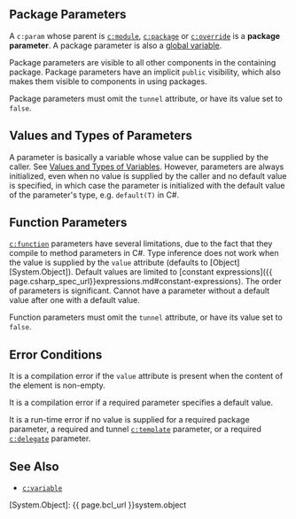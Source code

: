 ## Package Parameters

A `c:param` whose parent is [`c:module`](module.html), [`c:package`](package.html) or [`c:override`](override.html) is a **package parameter**. A package parameter is also a [global variable](variable.html#dt-global-variable).

Package parameters are visible to all other components in the containing package. Package parameters have an implicit `public` visibility, which also makes them visible to components in using packages.

Package parameters must omit the `tunnel` attribute, or have its value set to `false`.

## Values and Types of Parameters

A parameter is basically a variable whose value can be supplied by the caller. See [Values and Types of Variables](variable.html#values-and-types-of-variables). However, parameters are always initialized, even when no value is supplied by the caller and no default value is specified, in which case the parameter is initialized with the default value of the parameter's type, e.g. `default(T)` in C#.

## Function Parameters

[`c:function`](function.html) parameters have several limitations, due to the fact that they compile to method parameters in C#. Type inference does not work when the value is supplied by the `value` attribute (defaults to [Object][System.Object]). Default values are limited to [constant expressions]({{ page.csharp_spec_url}}expressions.md#constant-expressions). The order of parameters is significant. Cannot have a parameter without a default value after one with a default value.

Function parameters must omit the `tunnel` attribute, or have its value set to `false`.

## Error Conditions

It is a compilation error if the `value` attribute is present when the content of the element is non-empty.

It is a compilation error if a required parameter specifies a default value.

It is a run-time error if no value is supplied for a required package parameter, a required and tunnel [`c:template`](template.html) parameter, or a required [`c:delegate`](delegate.html) parameter.

## See Also

- [`c:variable`](variable.html)

[System.Object]: {{ page.bcl_url }}system.object
